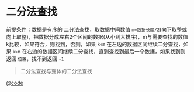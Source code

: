 # 二分法查找
前提条件：数据是有序的
二分法查找，取数据中间数值 `m=数据长度/2`(向下取整或向上取整)，把数据分成左右2个区间的数据(从小到大排序)，m与需要查找的数值k比较，如果符合，则找到，否则，如果 `k<m` 在左边的数据区间继续二分查找，如果 `k>m` 在右边的数据区间继续二分查找，直到查找到最后一个数据，如果找到则返回 `位置`，找不到返回 `-1`

> 二分法查找与变体的二分法查找

@[code](./binarySearch.js)
